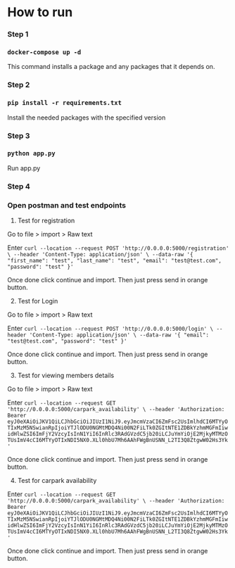 # How to run

### Step 1

### `docker-compose up -d`

This command installs a package and any packages that it depends on.

### Step 2

### `pip install -r requirements.txt`

Install the needed packages with the specified version

### Step 3

### `python app.py`

Run app.py

### Step 4

### Open postman and test endpoints

1. Test for registration

Go to file > import > Raw text

Enter `curl --location --request POST 'http://0.0.0.0:5000/registration' \ --header 'Content-Type: application/json' \ --data-raw '{ "first_name": "test", "last_name": "test", "email": "test@test.com", "password": "test" }' `

Once done click continue and import. Then just press send in orange button.

2. Test for Login

Go to file > import > Raw text

Enter `curl --location --request POST 'http://0.0.0.0:5000/login' \ --header 'Content-Type: application/json' \ --data-raw '{ "email": "test@test.com", "password": "test" }' `

Once done click continue and import. Then just press send in orange button.

3. Test for viewing members details

Go to file > import > Raw text

Enter `curl --location --request GET 'http://0.0.0.0:5000/carpark_availability' \ --header 'Authorization: Bearer eyJ0eXAiOiJKV1QiLCJhbGciOiJIUzI1NiJ9.eyJmcmVzaCI6ZmFsc2UsImlhdCI6MTYyOTIxMzM5NSwianRpIjoiYTJlODU0NGMtMDQ4Ni00N2FiLTk0ZGItNTE1ZDBkYzhmMGFmIiwidHlwZSI6ImFjY2VzcyIsInN1YiI6InRlc3RAdGVzdC5jb20iLCJuYmYiOjE2MjkyMTMzOTUsImV4cCI6MTYyOTIxNDI5NX0.XLl0hbU7Mh6AAhFWgBnUSNN_L2TI3Q8ZtgwW02Hs3Yk'`

Once done click continue and import. Then just press send in orange button.

4. Test for carpark availability

Enter `curl --location --request GET 'http://0.0.0.0:5000/carpark_availability' \ --header 'Authorization: Bearer eyJ0eXAiOiJKV1QiLCJhbGciOiJIUzI1NiJ9.eyJmcmVzaCI6ZmFsc2UsImlhdCI6MTYyOTIxMzM5NSwianRpIjoiYTJlODU0NGMtMDQ4Ni00N2FiLTk0ZGItNTE1ZDBkYzhmMGFmIiwidHlwZSI6ImFjY2VzcyIsInN1YiI6InRlc3RAdGVzdC5jb20iLCJuYmYiOjE2MjkyMTMzOTUsImV4cCI6MTYyOTIxNDI5NX0.XLl0hbU7Mh6AAhFWgBnUSNN_L2TI3Q8ZtgwW02Hs3Yk'`

Once done click continue and import. Then just press send in orange button.
